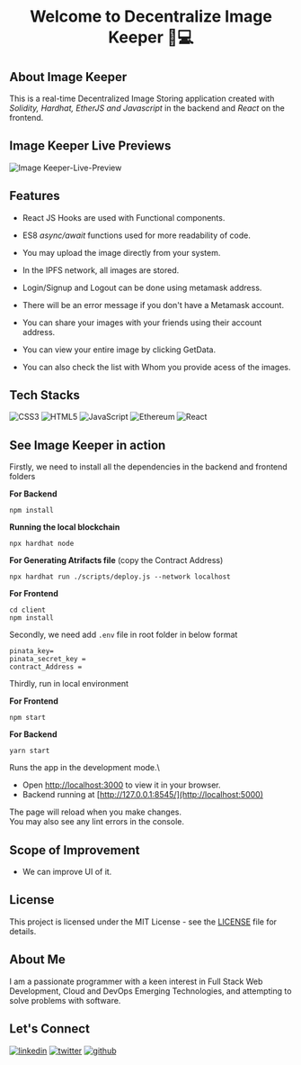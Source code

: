 
<div align="center">
  <h1>Welcome to Decentralize Image Keeper 👋💻</h1>
</div>

## About Image Keeper

This is a real-time Decentralized Image Storing application created with *Solidity, Hardhat, EtherJS and Javascript* in the backend and *React* on the frontend.   


## Image Keeper Live Previews

![Image Keeper-Live-Preview](./client/src/assets/Demo.gif)
## Features


- React JS Hooks are used with Functional components.
- ES8 *async/await* functions used for more readability of code.
- You may upload the image directly from your system.

- In the IPFS network, all images are stored.

- Login/Signup and Logout can be done using metamask address.

- There will be an error message if you don't have a Metamask account.

- You can share your images with your friends using their account address.

- You can view your entire image by clicking GetData.

- You can also check the list with Whom you provide acess of the images.

## Tech Stacks

![CSS3](https://img.shields.io/badge/css3-%231572B6.svg?style=for-the-badge&logo=css3&logoColor=white) ![HTML5](https://img.shields.io/badge/html5-%23E34F26.svg?style=for-the-badge&logo=html5&logoColor=white) ![JavaScript](https://img.shields.io/badge/JavaScript-323330?style=for-the-badge&logo=javascript&logoColor=F7DF1E) ![Ethereum](https://img.shields.io/badge/Ethereum-3C3C3D?style=for-the-badge&logo=Ethereum&logoColor=white) ![React](https://img.shields.io/badge/react-%2320232a.svg?style=for-the-badge&logo=react&logoColor=%2361DAFB)


## See Image Keeper in action

Firstly, we need to install all the dependencies in the backend and frontend folders

**For Backend**   
```
npm install
```   

**Running the local blockchain**
```
npx hardhat node
```
**For Generating Atrifacts file** (copy the Contract Address)
```
npx hardhat run ./scripts/deploy.js --network localhost
``` 
**For Frontend**   
```
cd client
npm install
```   

Secondly, we need add `.env` file in root folder in below format
```
pinata_key= 
pinata_secret_key = 
contract_Address = 
```   

Thirdly, run in local environment

**For Frontend**   
```
npm start
```   
**For Backend**   
```
yarn start
``` 

Runs the app in the development mode.\
- Open [http://localhost:3000](http://localhost:3000) to view it in your browser.   
- Backend running at [http://127.0.0.1:8545/](http://localhost:5000) 

The page will reload when you make changes.\
You may also see any lint errors in the console.


## Scope of Improvement

- We can improve UI of it. 

## License

This project is licensed under the MIT License - see the [LICENSE](https://github.com/PRINCE-PRASAD/Buget-Store/blob/main/LICENSE) file for details.

## About Me

I am a passionate programmer with a keen interest in Full Stack Web Development, Cloud and DevOps Emerging Technologies, and attempting to solve problems with software.

## Let's Connect
[![linkedin](https://img.shields.io/badge/linkedin-0A66C2?style=for-the-badge&logo=linkedin&logoColor=white)](https://www.linkedin.com/in/prince-prasad/)
[![twitter](https://img.shields.io/badge/twitter-1DA1F2?style=for-the-badge&logo=twitter&logoColor=white)](https://twitter.com/PRINCE__PRASAD)
[![github](https://img.shields.io/badge/github-3d4653?style=for-the-badge&logo=github&logoColor=white)](https://github.com/PRINCE-PRASAD)